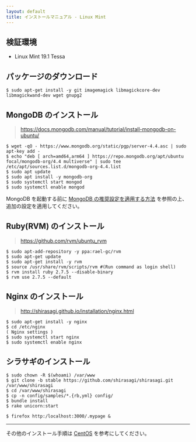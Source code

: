 ```yaml
---
layout: default
title: インストールマニュアル - Linux Mint
---
```


## 検証環境

- Linux Mint 19.1 Tessa

## パッケージのダウンロード

```
$ sudo apt-get install -y git imagemagick libmagickcore-dev libmagickwand-dev wget gnupg2
```

## MongoDB のインストール

> https://docs.mongodb.com/manual/tutorial/install-mongodb-on-ubuntu/

```
$ wget -qO - https://www.mongodb.org/static/pgp/server-4.4.asc | sudo apt-key add -
$ echo "deb [ arch=amd64,arm64 ] https://repo.mongodb.org/apt/ubuntu focal/mongodb-org/4.4 multiverse" | sudo tee /etc/apt/sources.list.d/mongodb-org-4.4.list
$ sudo apt update
$ sudo apt install -y mongodb-org
$ sudo systemctl start mongod
$ sudo systemctl enable mongod
```

MongoDB を起動する前に [MongoDB の推奨設定を適用する方法](/installation/mongodb-settings.html) を参照の上、追加の設定を適用してください。

## Ruby(RVM) のインストール

> https://github.com/rvm/ubuntu_rvm

```
$ sudo apt-add-repository -y ppa:rael-gc/rvm
$ sudo apt-get update
$ sudo apt-get install -y rvm
$ source /usr/share/rvm/scripts/rvm #(Run command as login shell)
$ rvm install ruby 2.7.5 --disable-binary
$ rvm use 2.7.5 --default
```

## Nginx のインストール

> http://shirasagi.github.io/installation/nginx.html

```
$ sudo apt-get install -y nginx
$ cd /etc/nginx
( Nginx settings )
$ sudo systemctl start nginx
$ sudo systemctl enable nginx
```

## シラサギのインストール

```
$ sudo chown -R $(whoami) /var/www
$ git clone -b stable https://github.com/shirasagi/shirasagi.git /var/www/shirasagi
$ cd /var/www/shirasagi
$ cp -n config/samples/*.{rb,yml} config/
$ bundle install
$ rake unicorn:start

$ firefox http:/localhost:3000/.mypage &
```

---
その他のインストール手順は [CentOS](manual.html) を参考にしてください。
